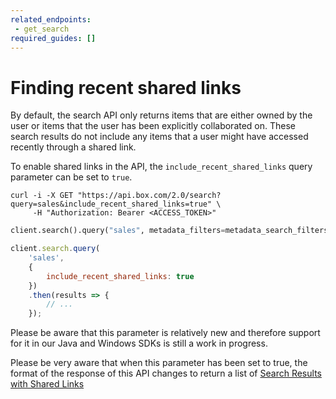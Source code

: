 ```yaml
---
related_endpoints:
 - get_search
required_guides: []
---
```


# Finding recent shared links

By default, the search API only returns items that are either owned by the user
or items that the user has been explicitly collaborated on. These search results
do not include any items that a user might have accessed recently through a
shared link.

To enable shared links in the API, the `include_recent_shared_links` query
parameter can be set to `true`.

<!-- markdownlint-disable line-length -->
<Tabs>
 <Tab title='cURL'>

```curl
curl -i -X GET "https://api.box.com/2.0/search?query=sales&include_recent_shared_links=true" \
     -H "Authorization: Bearer <ACCESS_TOKEN>"
```

 </Tab>
 <Tab title='Python'>

```python
client.search().query("sales", metadata_filters=metadata_search_filters, include_recent_shared_links=True)
```

 </Tab>
 <Tab title='Node'>

```js
client.search.query(
    'sales',
    {
        include_recent_shared_links: true
    })
    .then(results => {
        // ...
    });
```

 </Tab>
</Tabs>
<!-- markdownlint-enable line-length -->

<Message warning>

Please be aware that this parameter is relatively new and therefore support for
it in our Java and Windows SDKs is still a work in progress.

</Message >

<Message danger>

Please be very aware that when this parameter has been set to true, the format
of the response of this API changes to return a list of
[Search Results with Shared Links](r://search-results-with-shared-links)

</Message >

